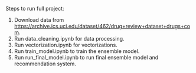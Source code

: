Steps to run full project:
1. Download data from https://archive.ics.uci.edu/dataset/462/drug+review+dataset+drugs+com.
2. Run data_cleaning.ipynb for data processing.
3. Run vectorization.ipynb for vectorizations.
4. Run train_model.ipynb to train the ensemble model.
5. Run run_final_model.ipynb to run final ensemble model and recommendation system.
